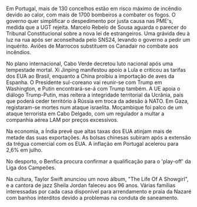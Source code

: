 Em Portugal, mais de 130 concelhos estão em risco máximo de incêndio devido ao calor, com mais de 1700 bombeiros a combater os fogos. O governo quer simplificar o despedimento por justa causa nas PME's, medida que a UGT rejeita. Marcelo Rebelo de Sousa aguarda o parecer do Tribunal Constitucional sobre a nova lei de estrangeiros. Uma grávida deu à luz na rua após ser aconselhada pelo SNS24, levando o governo a pedir um inquérito. Aviões de Marrocos substituem os Canadair no combate aos incêndios.

No plano internacional, Cabo Verde decretou luto nacional após uma tempestade mortal. Xi Jinping manifestou apoio a Lula e criticou as tarifas dos EUA ao Brasil, enquanto a China proibiu a importação de aves da Espanha. O Presidente sul-coreano vai reunir-se com Trump em Washington, e Putin encontrará-se-á com Trump também. A UE apoia o diálogo Trump-Putin, mas reitera a integridade territorial da Ucrânia, país que poderá ceder território à Rússia em troca da adesão à NATO. Em Gaza, registaram-se mortes num ataque israelita. Moçambique foi palco de um ataque terrorista em Cabo Delgado, com um regulador a multar a companhia aérea LAM por preços excessivos.

Na economia, a Índia prevê que altas taxas dos EUA atinjam mais de metade das suas exportações. As bolsas chinesas subiram após a extensão da trégua comercial com os EUA. A inflação em Portugal acelerou para 2,6% em julho.

No desporto, o Benfica procura confirmar a qualificação para o 'play-off' da Liga dos Campeões.

Na cultura, Taylor Swift anunciou um novo álbum, "The Life Of A Showgirl", e a cantora de jazz Sheila Jordan faleceu aos 96 anos. Várias famílias interessadas por cada casa disponível para arrendamento e praia da Nazaré com banhos interditos devido a problemas na conduta de saneamento.